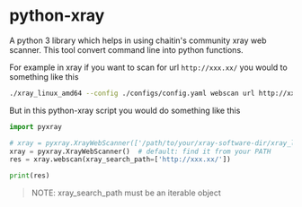 # python-xray

A python 3 library which helps in using chaitin's community xray web scanner. This tool convert command line into python functions. 

For example in xray if you want to scan for url `http://xxx.xx/` you would to something like this
```bash
./xray_linux_amd64 --config ./configs/config.yaml webscan url http://xxx.xx/
```

But in this python-xray script you would do something like this
```python
import pyxray

# xray = pyxray.XrayWebScanner(['/path/to/your/xray-software-dir/xray_linux_amd64'])
xray = pyxray.XrayWebScanner()  # default: find it from your PATH
res = xray.webscan(xray_search_path=['http://xxx.xx/'])

print(res)
```
> NOTE: xray_search_path must be an iterable object
